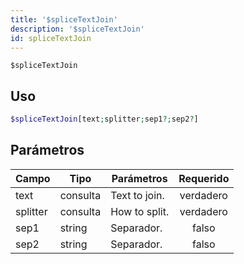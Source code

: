 ```yaml
---
title: '$spliceTextJoin'
description: '$spliceTextJoin'
id: spliceTextJoin
---
```


`$spliceTextJoin`

## Uso

```php
$spliceTextJoin[text;splitter;sep1?;sep2?]
```

## Parámetros

| Campo    | Tipo     | Parámetros    | Requerido |
| -------- | -------- | ------------- |:---------:|
| text     | consulta | Text to join. | verdadero |
| splitter | consulta | How to split. | verdadero |
| sep1     | string   | Separador.    |   falso   |
| sep2     | string   | Separador.    |   falso   |
